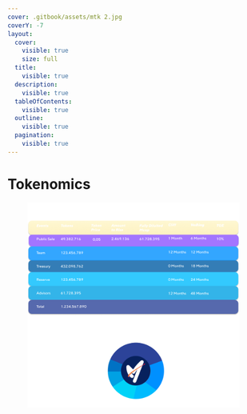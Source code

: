```yaml
---
cover: .gitbook/assets/mtk 2.jpg
coverY: -7
layout:
  cover:
    visible: true
    size: full
  title:
    visible: true
  description:
    visible: true
  tableOfContents:
    visible: true
  outline:
    visible: true
  pagination:
    visible: true
---
```


# Tokenomics

<figure><img src=".gitbook/assets/Group 2.png" alt=""><figcaption></figcaption></figure>
